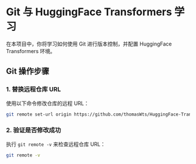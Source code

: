 # Git 与 HuggingFace Transformers 学习

在本项目中，你将学习如何使用 Git 进行版本控制，并配置 HuggingFace Transformers 环境。

## Git 操作步骤

### 1. 替换远程仓库 URL

使用以下命令修改仓库的远程 URL：

```bash
git remote set-url origin https://github.com/thomasWts/HuggingFace-TransFormers-Learning.git
```

### 2. 验证是否修改成功

执行 `git remote -v` 来检查远程仓库 URL：

```bash
git remote -v